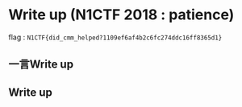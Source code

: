 # Write up (N1CTF 2018 : patience)

flag : `N1CTF{did_cmm_helped?1109ef6af4b2c6fc274ddc16ff8365d1}`

## 一言Write up

## Write up


